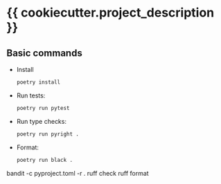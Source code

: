 # {{ cookiecutter.project_description }}


## Basic commands
* Install
    ```bash
    poetry install
    ```
* Run tests:
    ```bash
    poetry run pytest
    ```
* Run type checks:
    ```bash
    poetry run pyright .
    ```
* Format:
    ```bash
    poetry run black .
    ```
  

bandit -c pyproject.toml -r .
ruff check
ruff format    